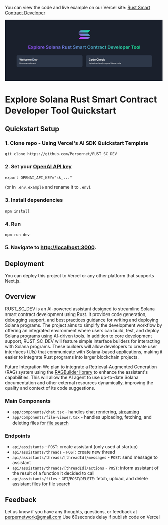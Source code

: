 
You can view the code and live example on our Vercel site: [Rust Smart Contract Developer](https://rust-sc-dev.vercel.app/)

![Main page](github-images/main-page.png)

# Explore Solana Rust Smart Contract Developer Tool Quickstart

## Quickstart Setup

### 1. Clone repo - Using Vercel's AI SDK Quickstart Template

```shell
git clone https://github.com/Perpernet/RUST_SC_DEV
```

### 2. Set your [OpenAI API key](https://platform.openai.com/api-keys)

```shell
export OPENAI_API_KEY="sk_..."
```

(or in `.env.example` and rename it to `.env`).

### 3. Install dependencies

```shell
npm install
```

### 4. Run

```shell
npm run dev
```

### 5. Navigate to [http://localhost:3000](http://localhost:3000).

## Deployment

You can deploy this project to Vercel or any other platform that supports Next.js.


## Overview

RUST_SC_DEV is an AI-powered assistant designed to streamline Solana smart contract development using Rust. It provides code generation, debugging support, and best practices guidance for writing and deploying Solana programs. The project aims to simplify the development workflow by offering an integrated environment where users can build, test, and deploy Solana programs using AI-driven tools.
In addition to core development support, RUST_SC_DEV will feature simple interface builders for interacting with Solana programs. These builders will allow developers to create user interfaces (UIs) that communicate with Solana-based applications, making it easier to integrate Rust programs into larger blockchain projects.

Future Integration
We plan to integrate a Retrieval-Augmented Generation (RAG) system using the [RAGBuilder library](https://github.com/KruxAI/ragbuilder?tab=readme-ov-file) to enhance the assistant's capabilities. This will allow the AI agent to use up-to-date Solana documentation and other external resources dynamically, improving the quality and context of its code suggestions.



### Main Components

- `app/components/chat.tsx` - handles chat rendering, [streaming](https://platform.openai.com/docs/assistants/overview?context=with-streaming)
- `app/components/file-viewer.tsx` - handles uploading, fetching, and deleting files for [file search](https://platform.openai.com/docs/assistants/tools/file-search)

### Endpoints

- `api/assistants` - `POST`: create assistant (only used at startup)
- `api/assistants/threads` - `POST`: create new thread
- `api/assistants/threads/[threadId]/messages` - `POST`: send message to assistant
- `api/assistants/threads/[threadId]/actions` - `POST`: inform assistant of the result of a function it decided to call
- `api/assistants/files` - `GET`/`POST`/`DELETE`: fetch, upload, and delete assistant files for file search

## Feedback

Let us know if you have any thoughts, questions, or feedback at perpernetwork@gmail.com
Use 60seconds delay if publish code on Vercel
